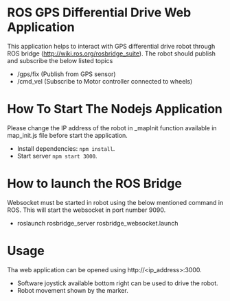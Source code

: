 # ROS GPS Differential Drive Web Application

This application helps to interact with GPS differential drive robot through ROS bridge (http://wiki.ros.org/rosbridge_suite). 
The robot should publish and subscribe the below listed topics
  * /gps/fix (Publish from GPS sensor)
  * /cmd_vel (Subscribe to Motor controller connected to wheels)
 
# How To Start The Nodejs Application

Please change the IP address of the robot in _mapInit function available in map_init.js file before start the application.

  * Install dependencies: `npm install`.
  * Start server `npm start 3000`.

# How to launch the ROS Bridge

Websocket must be started in robot using the below mentioned command in ROS. This will start the websocket in port number 9090.

  * roslaunch rosbridge_server rosbridge_websocket.launch
  
# Usage

Tha web application can be opened using http://<ip_address>:3000. 
  * Software joystick available bottom right can be used to drive the robot.
  * Robot movement shown by the marker.
